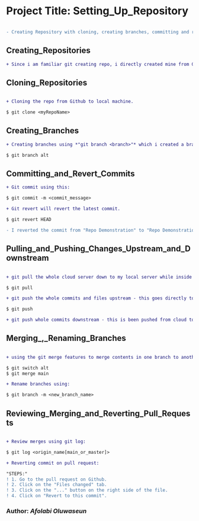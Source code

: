 # Project Title: **Setting_Up_Repository**

```diff

- Creating Repository with cloning, creating branches, committing and reverting commits, pulling and pushing changes downstream and upstream, fetching, merging and renaming branches, creating, reviewing merging, reverting, pull requests etc.

```

## Creating_Repositories

```diff
+ Since i am familiar git creating repo, i directly created mine from Github (from create_repo) called Setting_Up_Repository.

```

## Cloning_Repositories

```diff

+ Cloning the repo from Github to local machine.

$ git clone <myRepoName>

```

## Creating_Branches

```diff
+ Creating branches using *"git branch <branch>"* which i created a branch called "alt".

$ git branch alt

```

## Committing_and_Revert_Commits

```diff
+ Git commit using this:

$ git commit -m <commit_message>

+ Git revert will revert the latest commit.

$ git revert HEAD

- I reverted the commit from "Repo Demonstration" to "Repo Demonstration to Readme file".

```

## Pulling_and_Pushing_Changes_Upstream_and_Downstream

```diff

+ git pull the whole cloud server down to my local server while inside the repository.

$ git pull

+ git push the whole commits and files upstream - this goes directly to the Users repository on cloud servers like Github.

$ git push

+ git push whole commits downstream - this is been pushed from cloud to local server using the git pull.

```

## Merging\_,_Renaming_Branches

```diff

+ using the git merge features to merge contents in one branch to another.

$ git switch alt
$ git merge main

+ Rename branches using:

$ git branch -m <new_branch_name>

```

## Reviewing_Merging_and_Reverting_Pull_Requests

```diff

+ Review merges using git log:

$ git log <origin_name[main_or_master]>

+ Reverting commit on pull request:

"STEPS:"
! 1. Go to the pull request on Github.
! 2. Click on the "Files changed" tab.
! 3. Click on the "..." button on the right side of the file.
! 4. Click on "Revert to this commit".

```

### Author: **_Afolabi Oluwaseun_**
